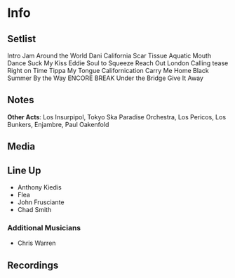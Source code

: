 # Info

## Setlist

Intro Jam
Around the World
Dani California
Scar Tissue
Aquatic Mouth Dance
Suck My Kiss
Eddie
Soul to Squeeze
Reach Out
London Calling tease
Right on Time
Tippa My Tongue
Californication
Carry Me Home
Black Summer
By the Way
ENCORE BREAK
Under the Bridge
Give It Away

## Notes

**Other Acts**: Los Insurpipol, Tokyo Ska Paradise Orchestra, Los Pericos, Los Bunkers, Enjambre, Paul Oakenfold

## Media 

## Line Up

* Anthony Kiedis
* Flea
* John Frusciante
* Chad Smith

### Additional Musicians

* Chris Warren

## Recordings
